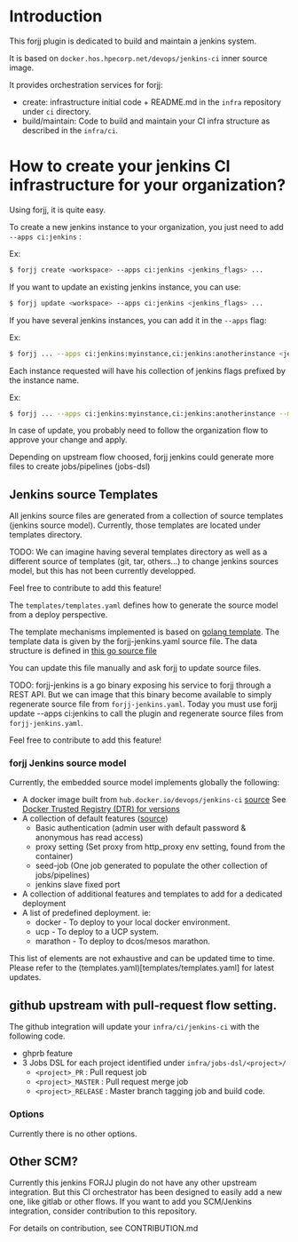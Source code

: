 # Introduction

This forjj plugin is dedicated to build and maintain a jenkins system.

It is based on `docker.hos.hpecorp.net/devops/jenkins-ci` inner source image.

It provides orchestration services for forjj:

- create: infrastructure initial code + README.md in the `infra` repository under `ci` directory.
- build/maintain: Code to build and maintain your CI infra structure as described in the `infra/ci`.

# How to create your jenkins CI infrastructure for your organization?

Using forjj, it is quite easy.

To create a new jenkins instance to your organization, you just need to add `--apps ci:jenkins` :

Ex:
```bash
$ forjj create <workspace> --apps ci:jenkins <jenkins_flags> ...
```

If you want to update an existing jenkins instance, you can use:

```bash
$ forjj update <workspace> --apps ci:jenkins <jenkins_flags> ...
```

If you have several jenkins instances, you can add it in the `--apps` flag:

Ex:
```bash
$ forjj ... --apps ci:jenkins:myinstance,ci:jenkins:anotherinstance <jenkins_flags> ...
```

Each instance requested will have his collection of jenkins flags prefixed by the instance name.

Ex:
```bash
$ forjj ... --apps ci:jenkins:myinstance,ci:jenkins:anotherinstance --myinstance-service-addr myinstance.com --anotherinstance-service-addr ...
```

In case of update, you probably need to follow the organization flow to approve your change and apply.

Depending on upstream flow choosed, forjj jenkins could generate more files to create jobs/pipelines (jobs-dsl)

## Jenkins source Templates

All jenkins source files are generated from a collection of source templates (jenkins source model).
Currently, those templates are located under templates directory.

TODO: We can imagine having several templates directory as well as a different source of templates (git, tar, others...) to change jenkins sources model, but this has not been currently developped.

Feel free to contribute to add this feature!

The `templates/templates.yaml` defines how to generate the source model from a deploy perspective.

The template mechanisms implemented is based on [golang template](https://golang.org/pkg/text/template/).
The template data is given by the forjj-jenkins.yaml source file. The data structure is defined in [this go source file](jenkins_plugin.go#34)

You can update this file manually and ask forjj to update source files.

TODO: forjj-jenkins is a go binary exposing his service to forjj through a REST API. But we can image that this binary become available to simply regenerate source file from `forjj-jenkins.yaml`.
Today you must use forjj update --apps ci:jenkins to call the plugin and regenerate source files from `forjj-jenkins.yaml`.

Feel free to contribute to add this feature!

### forjj Jenkins source model

Currently, the embedded source model implements globally the following:

- A docker image built from `hub.docker.io/devops/jenkins-ci` [source](https://github.com/forj-oss/jenkins-ci) See [Docker Trusted Registry (DTR) for versions](https://hub.docker.hpecorp.net/repositories/devops/jenkins-dood/tags)
- A collection of default features ([source](https://github.com/forj-oss/jenkins-install-inits))
  - Basic authentication (admin user with default password & anonymous has read access)
  - proxy setting (Set proxy from http_proxy env setting, found from the container)
  - seed-job (One job generated to populate the other collection of jobs/pipelines)
  - jenkins slave fixed port
- A collection of additional features and templates to add for a dedicated deployment
- A list of predefined deployment. ie:
  - docker - To deploy to your local docker environment.
  - ucp - To deploy to a UCP system.
  - marathon - To deploy to dcos/mesos marathon.

This list of elements are not exhaustive and can be updated time to time. Please refer to the (templates.yaml)[templates/templates.yaml] for latest updates.

## github upstream with pull-request flow setting.
The github integration will update your `infra/ci/jenkins-ci` with the following code.

- ghprb feature
- 3 Jobs DSL for each project identified under `infra/jobs-dsl/<project>/`
  - `<project>_PR` : Pull request job
  - `<project>_MASTER` : Pull request merge job
  - `<project>_RELEASE` : Master branch tagging job and build code.

### Options

Currently there is no other options.

## Other SCM?

Currently this jenkins FORJJ plugin do not have any other upstream integration.
But this CI orchestrator has been designed to easily add a new one, like gitlab or other flows.
If you want to add you SCM/Jenkins integration, consider contribution to this repository.

For details on contribution, see CONTRIBUTION.md


